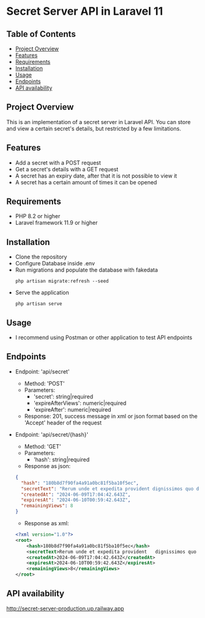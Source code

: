 # Secret Server API in Laravel 11 <!-- omit from toc -->

## Table of Contents <!-- omit from toc -->

- [Project Overview](#project-overview)
- [Features](#features)
- [Requirements](#requirements)
- [Installation](#installation)
- [Usage](#usage)
- [Endpoints](#endpoints)
- [API availability](#api-availability)

## Project Overview

This is an implementation of a secret server in Laravel API. You can store and view a certain secret's details, but restricted by a few limitations.

## Features

- Add a secret with a POST request
- Get a secret's details with a GET request
- A secret has an expiry date, after that it is not possible to view it
- A secret has a certain amount of times it can be opened
 
## Requirements

- PHP 8.2 or higher
- Laravel framework 11.9 or higher

## Installation

- Clone the repository
- Configure Database inside .env
- Run migrations and populate the database with fakedata
  ```
  php artisan migrate:refresh --seed
  ```
- Serve the application
  ```
  php artisan serve
  ```

## Usage

- I recommend using Postman or other application to test API endpoints

## Endpoints

- Endpoint: 'api/secret'
  - Method: 'POST'
  - Parameters:
    - 'secret': string|required
    - 'expireAfterViews': numeric|required
    - 'expireAfter': numeric|required
  - Response: 201, success message in xml or json format based on the 'Accept' header of the request

- Endpoint: 'api/secret/{hash}'
  - Method: 'GET'
  - Parameters:
    - 'hash': string|required
  - Response as json:
  ```json
  {
    "hash": "180b8d7f90fa4a91a0bc81f5ba10f5ec",
    "secretText": "Rerum unde et expedita provident dignissimos quo dolorem.",
    "createdAt": "2024-06-09T17:04:42.643Z",
    "expiresAt": "2024-06-10T00:59:42.643Z",
    "remainingViews": 8
  }
  ```
  - Response as xml:
  ```xml
  <?xml version="1.0"?>
  <root>
      <hash>180b8d7f90fa4a91a0bc81f5ba10f5ec</hash>
      <secretText>Rerum unde et expedita provident   dignissimos quo dolorem.</secretText>
      <createdAt>2024-06-09T17:04:42.643Z</createdAt>
      <expiresAt>2024-06-10T00:59:42.643Z</expiresAt>
      <remainingViews>8</remainingViews>
  </root>
  ```

## API availability

<http://secret-server-production.up.railway.app>
